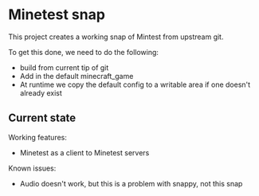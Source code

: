 # Minetest snap

This project creates a working snap of Mintest from upstream git.

To get this done, we need to do the following:
 - build from current tip of git
 - Add in the default minecraft_game
 - At runtime we copy the default config to a writable area if one doesn't already exist

## Current state

Working features:
 - Minetest as a client to Minetest servers

Known issues:
  - Audio doesn't work, but this is a problem with snappy, not this snap
